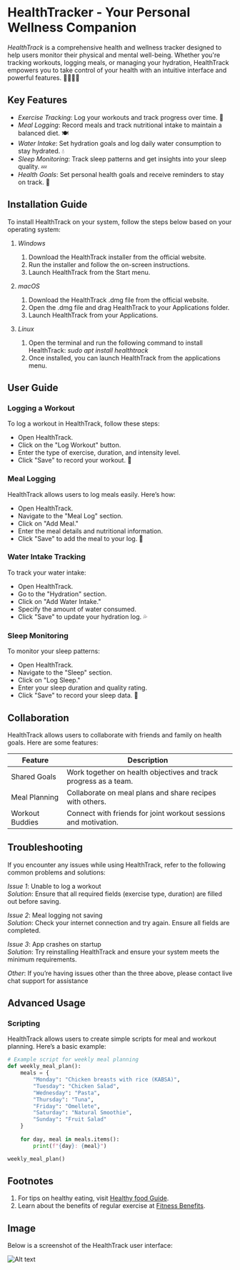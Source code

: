 # HealthTracker - Your Personal Wellness Companion

*HealthTrack* is a comprehensive health and wellness tracker designed to help users monitor their physical and mental well-being. Whether you're tracking workouts, logging meals, or managing your hydration, HealthTrack empowers you to take control of your health with an intuitive interface and powerful features. 🏃‍♀️🥗💧

## Key Features

- *Exercise Tracking*: Log your workouts and track progress over time. 💪
- *Meal Logging*: Record meals and track nutritional intake to maintain a balanced diet. 🍽️
- *Water Intake*: Set hydration goals and log daily water consumption to stay hydrated. 💧
- *Sleep Monitoring*: Track sleep patterns and get insights into your sleep quality. 💤
- *Health Goals*: Set personal health goals and receive reminders to stay on track. 🎯

## Installation Guide

To install HealthTrack on your system, follow the steps below based on your operating system:

1. *Windows*
   1. Download the HealthTrack installer from the official website.
   2. Run the installer and follow the on-screen instructions.
   3. Launch HealthTrack from the Start menu.

2. *macOS*
   1. Download the HealthTrack .dmg file from the official website.
   2. Open the .dmg file and drag HealthTrack to your Applications folder.
   3. Launch HealthTrack from your Applications.
  
3. *Linux*
   1. Open the terminal and run the following command to install HealthTrack: *sudo apt install healthtrack*
   2. Once installed, you can launch HealthTrack from the applications menu.
  
## User Guide

### Logging a Workout

To log a workout in HealthTrack, follow these steps:
- Open HealthTrack. 
- Click on the "Log Workout" button. 
- Enter the type of exercise, duration, and intensity level.
- Click "Save" to record your workout. 📝

### Meal Logging

HealthTrack allows users to log meals easily. Here’s how:
- Open HealthTrack.
- Navigate to the "Meal Log" section.
- Click on "Add Meal."
- Enter the meal details and nutritional information.
- Click "Save" to add the meal to your log. 🍏

### Water Intake Tracking

To track your water intake:
- Open HealthTrack.
- Go to the "Hydration" section.
- Click on "Add Water Intake."
- Specify the amount of water consumed.
- Click "Save" to update your hydration log. 💦

### Sleep Monitoring

To monitor your sleep patterns:
- Open HealthTrack.
- Navigate to the "Sleep" section.
- Click on "Log Sleep."
- Enter your sleep duration and quality rating.
- Click "Save" to record your sleep data. 🛌



## Collaboration

HealthTrack allows users to collaborate with friends and family on health goals. Here are some features:

| Feature           | Description                                                   |
|-------------------|---------------------------------------------------------------|
| Shared Goals      | Work together on health objectives and track progress as a team.|
| Meal Planning     | Collaborate on meal plans and share recipes with others.       |
| Workout Buddies   | Connect with friends for joint workout sessions and motivation.|

## Troubleshooting

If you encounter any issues while using HealthTrack, refer to the following common problems and solutions:

*Issue 1*: Unable to log a workout  
*Solution*: Ensure that all required fields (exercise type, duration) are filled out before saving.

*Issue 2*: Meal logging not saving  
*Solution*: Check your internet connection and try again. Ensure all fields are completed.

*Issue 3*: App crashes on startup  
*Solution*: Try reinstalling HealthTrack and ensure your system meets the minimum requirements.

*Other*: If you’re having issues other than the three above, please contact live chat support for assistance

## Advanced Usage

### Scripting

HealthTrack allows users to create simple scripts for meal and workout planning. Here’s a basic example:

```python
# Example script for weekly meal planning
def weekly_meal_plan():
    meals = {
        "Monday": "Chicken breasts with rice (KABSA)",
        "Tuesday": "Chicken Salad",
        "Wednesday": "Pasta",
        "Thursday": "Tuna",
        "Friday": "Omellete",
        "Saturday": "Natural Smoothie",
        "Sunday": "Fruit Salad"
    }
    
    for day, meal in meals.items():
        print(f"{day}: {meal}")

weekly_meal_plan()
```


## Footnotes

1. For tips on healthy eating, visit [Healthy food Guide](https://www.HTnutrition.com).
2. Learn about the benefits of regular exercise at [Fitness Benefits](https://www.HTfitness.com).

## Image

Below is a screenshot of the HealthTrack user interface:

![Alt text](https://i.pinimg.com/736x/d3/23/82/d32382bb9e52ab40dcd3e26fd57374cd.jpg)

